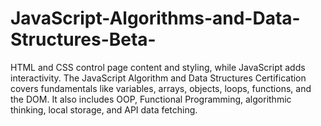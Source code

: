 # JavaScript-Algorithms-and-Data-Structures-Beta-
HTML and CSS control page content and styling, while JavaScript adds interactivity. The JavaScript Algorithm and Data Structures Certification covers fundamentals like variables, arrays, objects, loops, functions, and the DOM. It also includes OOP, Functional Programming, algorithmic thinking, local storage, and API data fetching.
